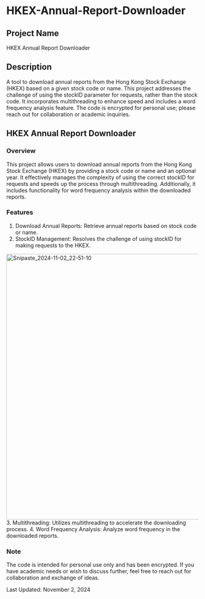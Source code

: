 # HKEX-Annual-Report-Downloader

## Project Name
HKEX Annual Report Downloader

## Description
A tool to download annual reports from the Hong Kong Stock Exchange (HKEX) based on a given stock code or name. This project addresses the challenge of using the stockID parameter for requests, rather than the stock code. It incorporates multithreading to enhance speed and includes a word frequency analysis feature. The code is encrypted for personal use; please reach out for collaboration or academic inquiries.

## HKEX Annual Report Downloader
### Overview
This project allows users to download annual reports from the Hong Kong Stock Exchange (HKEX) by providing a stock code or name and an optional year. It effectively manages the complexity of using the correct stockID for requests and speeds up the process through multithreading. Additionally, it includes functionality for word frequency analysis within the downloaded reports.

### Features
1. Download Annual Reports: Retrieve annual reports based on stock code or name.
2. StockID Management: Resolves the challenge of using stockID for making requests to the HKEX.
<img width="695" alt="Snipaste_2024-11-02_22-51-10" src="https://github.com/user-attachments/assets/0d1a27bb-5838-4340-bae5-0854d9a446ef">
3. Multithreading: Utilizes multithreading to accelerate the downloading process.
4. Word Frequency Analysis: Analyze word frequency in the downloaded reports.

### Note
The code is intended for personal use only and has been encrypted. If you have academic needs or wish to discuss further, feel free to reach out for collaboration and exchange of ideas.

Last Updated: November 2, 2024 
